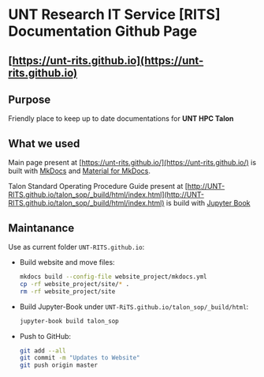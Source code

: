 # UNT Research IT Service [RITS] Documentation Github Page

## [https://unt-rits.github.io](https://unt-rits.github.io)

## Purpose

Friendly place to keep up to date documentations for **UNT HPC Talon**

## What we used

Main page present at [https://unt-rits.github.io/](https://unt-rits.github.io/) is built with [MkDocs](https://www.mkdocs.org/) and [Material for MkDocs](https://squidfunk.github.io/mkdocs-material/).

Talon Standard Operating Procedure Guide present at [http://UNT-RITS.github.io/talon_sop/_build/html/index.html](http://UNT-RITS.github.io/talon_sop/_build/html/index.html) is build with [Jupyter Book](https://jupyterbook.org/intro.html)


## Maintanance

Use as current folder `UNT-RITS.github.io`:

* Build website and move files:
  ```bash
  mkdocs build --config-file website_project/mkdocs.yml
  cp -rf website_project/site/* .
  rm -rf website_project/site
  ```
  
* Build Jupyter-Book under `UNT-RiTS.github.io/talon_sop/_build/html`:

  ```bash
  jupyter-book build talon_sop
  ```

* Push to GitHub:

  ```bash
  git add --all
  git commit -m "Updates to Website"
  git push origin master
  ```


